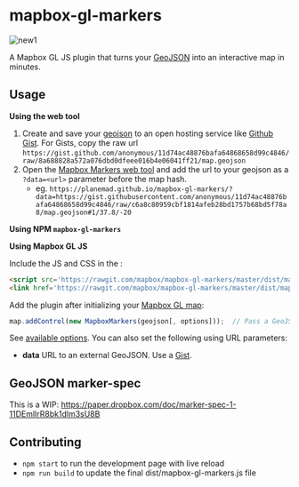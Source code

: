 # mapbox-gl-markers

![new1](https://user-images.githubusercontent.com/126868/35832156-2f69edfe-0a9a-11e8-8f9f-cd4add6e9555.gif)

A Mapbox GL JS plugin that turns your [GeoJSON](http://geojson.io/#id=gist:anonymous/96d84a56487ec7221365ab3781326671&map=1/36/19) into an interactive map in minutes.


## Usage

**Using the web tool**

1. Create and save your [geojson](http://geojson.io/#id=gist:anonymous/11d74ac48876bafa64868658d99c4846&map=1/-12/-1) to an open hosting service like [Github Gist](https://gist.github.com/anonymous/11d74ac48876bafa64868658d99c4846). For Gists, copy the raw url `https://gist.github.com/anonymous/11d74ac48876bafa64868658d99c4846/raw/8a688828a572a076dbd0dfeee016b4e06041ff21/map.geojson`
2. Open the [Mapbox Markers web tool](https://mapbox.github.io/mapbox-gl-markers/) and add the url to your geojson as a `?data=<url>` parameter before the map hash.
    - eg. `https://planemad.github.io/mapbox-gl-markers/?data=https://gist.githubusercontent.com/anonymous/11d74ac48876bafa64868658d99c4846/raw/c6a8c80959cbf1814afeb28bd1757b68bd5f78a8/map.geojson#1/37.8/-20`

**Using NPM `mapbox-gl-markers`**

**Using Mapbox GL JS**

Include the JS and CSS in the <head>:

```html
<script src='https://rawgit.com/mapbox/mapbox-gl-markers/master/dist/mapbox-gl-markers.js'></script>
<link href='https://rawgit.com/mapbox/mapbox-gl-markers/master/dist/mapbox-gl-markers.css' rel='stylesheet' />
```

Add the plugin after initializing your [Mapbox GL map](https://www.mapbox.com/mapbox-gl-js/example/simple-map/):

```javascript
map.addControl(new MapboxMarkers(geojson[, options]));  // Pass a GeoJSON feature collection that follows the marker-spec
```

See [available options](https://github.com/mapbox/mapbox-gl-markers/blob/master/mapbox-gl-markers.js#L23-L42). You can also set the following using URL parameters:
- **data** URL to an external GeoJSON. Use a [Gist](https://gist.github.com/anonymous/11d74ac48876bafa64868658d99c4846).

## GeoJSON marker-spec

This is a WIP: https://paper.dropbox.com/doc/marker-spec-1-11DEmlIrR8bk1dlm3sU8B

## Contributing

- `npm start` to run the development page with live reload
- `npm run build` to update the final dist/mapbox-gl-markers.js file